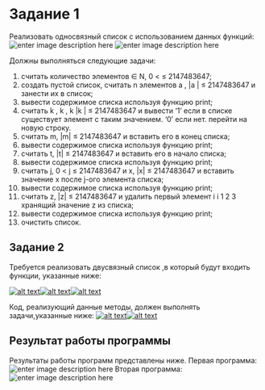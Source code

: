 # Задание 1

Реализовать односвязный список с использованием данных функций: 
![enter image description here](https://lh3.googleusercontent.com/5K6gW2jTS5iyC0rGx576nde_jnNy7H9qd_FOCgeljvgrvPG2wa8R34uLHBKRUlHCQ1H7oNv5Z5-9)
 ![enter image description here](https://lh3.googleusercontent.com/WXpsK2x02TzrilOQ_KUDavKdQvITB9rO-4TMAAmqN0_VQ3eE-i0dBr88wKPMX-ZP8LeyQQq73-pt)
 
 Должны выполняться следующие задачи:
 1. считать количество элементов ∈ N, 0 < ≤ 2147483647; 
 2. создать пустой список, считать n элементов a , |a | ≤ 2147483647 и занести их в список; 
 3. вывести содержимое списка используя функцию print; 
 4. считать k , k , k |k | ≤ 2147483647 и вывести ‘1’ если в списке существует элемент с таким значением. ‘0’ если нет. перейти на новую строку. 
 5. считать m, |m| ≤ 2147483647 и вставить его в конец списка; 
 6. вывести содержимое списка используя функцию print; 
 7. считать t, |t| ≤ 2147483647 и вставить его в начало списка; 
 8. вывести содержимое списка используя функцию print; 
 9. считать j, 0 < j ≤ 2147483647 и x, |x| ≤ 2147483647 и вставить значение x после j-ого элемента списка; 
  10. вывести содержимое списка используя функцию print; 
  11. считать z, |z| ≤ 2147483647 и удалить первый элемент i i 1 2 3 хранящий значение z из списка; 
  12. вывести содержимое списка используя функцию print; 
  13. очистить список.
  
## **Задание 2**

Требуется реализовать двусвязный список ,в который будут входить функции, указанные ниже:

[![alt text](https://camo.githubusercontent.com/564b93dcace404bb99daf6c6ed7d0aa69f515116/68747470733a2f2f70702e757365726170692e636f6d2f633835313132342f763835313132343731332f64633331642f68716e583574586a484c552e6a7067)](https://camo.githubusercontent.com/564b93dcace404bb99daf6c6ed7d0aa69f515116/68747470733a2f2f70702e757365726170692e636f6d2f633835313132342f763835313132343731332f64633331642f68716e583574586a484c552e6a7067)[![alt text](https://camo.githubusercontent.com/f1cf1ef5075ca07b615b77a185389de0e3ea54f8/68747470733a2f2f70702e757365726170692e636f6d2f633835313132342f763835313132343731332f64633332352f39383072635f515874386b2e6a7067)](https://camo.githubusercontent.com/f1cf1ef5075ca07b615b77a185389de0e3ea54f8/68747470733a2f2f70702e757365726170692e636f6d2f633835313132342f763835313132343731332f64633332352f39383072635f515874386b2e6a7067)[![alt text](https://camo.githubusercontent.com/3d798866e91273a0548117a2a7439033edf59864/68747470733a2f2f70702e757365726170692e636f6d2f633835313132342f763835313132343731332f64633332632f765149486437515a634f512e6a7067)](https://camo.githubusercontent.com/3d798866e91273a0548117a2a7439033edf59864/68747470733a2f2f70702e757365726170692e636f6d2f633835313132342f763835313132343731332f64633332632f765149486437515a634f512e6a7067)

Код, реализующий данные методы, должен выполнять задачи,указанные ниже:  [![alt text](https://camo.githubusercontent.com/c0fcf0717cd5e84829a7c4f70e266016a3af6c58/68747470733a2f2f70702e757365726170692e636f6d2f633835313132342f763835313132343731332f64633333632f474332737a6f6a613662302e6a7067)](https://camo.githubusercontent.com/c0fcf0717cd5e84829a7c4f70e266016a3af6c58/68747470733a2f2f70702e757365726170692e636f6d2f633835313132342f763835313132343731332f64633333632f474332737a6f6a613662302e6a7067)[![alt text](https://camo.githubusercontent.com/71b71d8e72c3c6c54cf1fe105656798ab193f6d4/68747470733a2f2f70702e757365726170692e636f6d2f633835313132342f763835313132343731332f64633334332f38565468346878366d6a452e6a7067)](https://camo.githubusercontent.com/71b71d8e72c3c6c54cf1fe105656798ab193f6d4/68747470733a2f2f70702e757365726170692e636f6d2f633835313132342f763835313132343731332f64633334332f38565468346878366d6a452e6a7067)
## Результат работы программы
Результаты работы программ представлены ниже.
Первая программа:
![enter image description here](https://pp.userapi.com/c852320/v852320885/101728/FKRWD_jh4Ew.jpg)
Вторая программа:
![enter image description here](https://pp.userapi.com/c853424/v853424885/23e75/oMWlKF04PI0.jpg)

